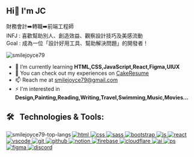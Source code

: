 ## Hi👋 I'm JC
財務會計➡️轉職➡️前端工程師</br>
INFJ : 喜歡幫助別人、創造效益、觀察設計技巧及美感流動</br>
Goal : 成為一位「設計好用工具、幫助解決問題」的開發者！
<p align="left"> <img src="https://komarev.com/ghpvc/?username=smilejoyce79&label=Profile%20views&color=0e75b6&style=flat" alt="smilejoyce79" /> </p>

- 🌱 I’m currently learning **HTML,CSS,JavaScript,React,Figma,UIUX**
- 📄 You can check out my experiences on [CakeResume](https://www.cake.me/me/beeverliane)
- 📫 Reach me at [smilejoyce79@gmail.com](smilejoyce79@gmail.com)
- ⚡ I'm interested in **Design,Painting,Reading,Writing,Travel,Swimming,Music,Movies...**

## 🛠 &nbsp; Technologies & Tools:
<p>
  <a href="https://github.com/anuraghazra/github-readme-stats">
    <img align="left" src="https://github-readme-stats.vercel.app/api/top-langs?username=smilejoyce79&show_icons=true&theme=radical&locale=zh-TW&layout=compact" alt="smilejoyce79-top-langs" />
  </a>  
</p>
<p align="left">
  <a href="https://skillicons.dev">
    <img src="https://skillicons.dev/icons?i=html&perline=13" title="html"/>
    <img src="https://skillicons.dev/icons?i=css&perline=13" title="css"/>
    <img src="https://skillicons.dev/icons?i=sass&perline=13" title="sass"/>
    <img src="https://skillicons.dev/icons?i=bootstrap&perline=13" title="bootstrap"/>
    <img src="https://skillicons.dev/icons?i=js&perline=13" title="js"/>
    <img src="https://skillicons.dev/icons?i=react&perline=13" title="react"/>
    <img src="https://skillicons.dev/icons?i=vscode&perline=13" title="vscode"/>
    <img src="https://skillicons.dev/icons?i=git&perline=13" title="git"/>
    <img src="https://skillicons.dev/icons?i=github&perline=13" title="github"/>
    <img src="https://skillicons.dev/icons?i=notion&perline=13" title="notion"/>
    <img src="https://skillicons.dev/icons?i=firebase&perline=13" title="firebase"/>
    <img src="https://skillicons.dev/icons?i=cloudflare&perline=13" title="cloudflare"/>
    <img src="https://skillicons.dev/icons?i=ai&perline=13" title="ai"/>
    <img src="https://skillicons.dev/icons?i=ps&perline=13" title="ps"/>
    <img src="https://skillicons.dev/icons?i=figma&perline=13" title="figma"/>
    <img src="https://skillicons.dev/icons?i=discord&perline=13" title="discord"/>
  </a>
</p>
<br/>

